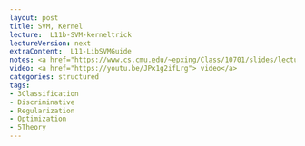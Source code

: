 ```yaml
---
layout: post
title: SVM, Kernel
lecture:  L11b-SVM-kerneltrick
lectureVersion: next
extraContent:  L11-LibSVMGuide
notes: <a href="https://www.cs.cmu.edu/~epxing/Class/10701/slides/lecture16-VC.pdf"> VC Theory </a>
video: <a href="https://youtu.be/JPx1g2ifLrg"> video</a> 
categories: structured
tags:
- 3Classification
- Discriminative
- Regularization
- Optimization
- 5Theory
---
```

